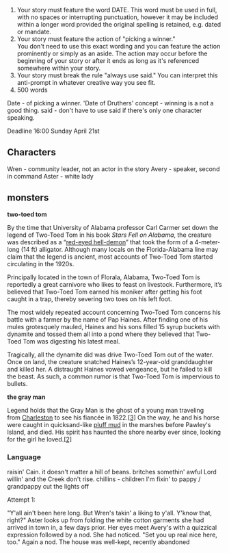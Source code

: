 
1. Your story must feature the word DATE. This word must be used in full, with no spaces or interrupting punctuation, however it may be included within a longer word provided the original spelling is retained, e.g. dated or mandate.
2. ﻿﻿﻿Your story must feature the action of "picking a winner."  
    You don't need to use this exact wording and you can feature the action prominently or simply as an aside. The action may occur before the beginning of your story or after it ends as long as it's referenced somewhere within your story.
3. ﻿﻿﻿Your story must break the rule "always use said." You can interpret this anti-prompt in whatever creative way you see fit.
4. 500 words

Date - of picking a winner. 'Date of Druthers' 
concept - winning is a not a good thing. 
said - don't have to use said if there's only one character speaking.

Deadline 16:00 Sunday April 21st
## Characters
Wren - community leader, not an actor in the story 
Avery - speaker, second in command
Aster - white lady
## monsters

**two-toed tom**

By the time that University of Alabama professor Carl Carmer set down the legend of Two-Toed Tom in his book _Stars Fell on Alabama_, the creature was described as a “[red-eyed hell-demon](http://www.exploresouthernhistory.com/alligator2.html)” that took the form of a 4-meter-long (14 ft) alligator. Although many locals on the Florida-Alabama line may claim that the legend is ancient, most accounts of Two-Toed Tom started circulating in the 1920s.

Principally located in the town of Florala, Alabama, Two-Toed Tom is reportedly a great carnivore who likes to feast on livestock. Furthermore, it’s believed that Two-Toed Tom earned his moniker after getting his foot caught in a trap, thereby severing two toes on his left foot.

The most widely repeated account concerning Two-Toed Tom concerns his battle with a farmer by the name of Pap Haines. After finding one of his mules grotesquely mauled, Haines and his sons filled 15 syrup buckets with dynamite and tossed them all into a pond where they believed that Two-Toed Tom was digesting his latest meal.

Tragically, all the dynamite did was drive Two-Toed Tom out of the water. Once on land, the creature snatched Haines’s 12-year-old granddaughter and killed her. A distraught Haines vowed vengeance, but he failed to kill the beast. As such, a common rumor is that Two-Toed Tom is impervious to bullets.

**the gray man**

Legend holds that the Gray Man is the ghost of a young man traveling from [Charleston](https://en.wikipedia.org/wiki/Charleston,_South_Carolina "Charleston, South Carolina") to see his fiancée in 1822.[[3]](https://en.wikipedia.org/wiki/The_Gray_Man_(ghost)#cite_note-Oxford-3) On the way, he and his horse were caught in quicksand-like [pluff mud](https://en.wikipedia.org/wiki/Pluff_mud "Pluff mud") in the marshes before Pawley's Island, and died. His spirit has haunted the shore nearby ever since, looking for the girl he loved.[[2]](https://en.wikipedia.org/wiki/The_Gray_Man_(ghost)#cite_note-co-2)


### Language

raisin' Cain. 
it doesn't matter a hill of beans. 
britches
somethin' awful
Lord willin' and the Creek don't rise. 
chillins - children
I'm fixin' to
pappy / grandpappy
cut the lights off





Attempt 1:

"Y'all ain't been here long. But Wren's takin' a liking to y'all. Y'know that, right?"
Aster looks up from folding the white cotton garments she had arrived in town in, a few days prior. Her eyes meet Avery's with a quizzical expression followed by a nod. She had noticed. 
"Set you up real nice here, too."
Again a nod. The house was well-kept, recently abandoned



